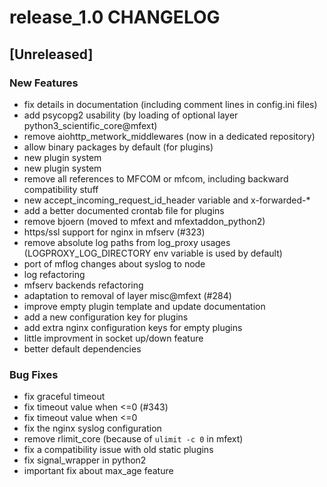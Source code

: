 # release_1.0 CHANGELOG


## [Unreleased]

### New Features
- fix details in documentation (including comment lines in config.ini files)
- add psycopg2 usability (by loading of optional layer python3_scientific_core@mfext)
- remove aiohttp_metwork_middlewares (now in a dedicated repository)
- allow binary packages by default (for plugins)
- new plugin system
- new plugin system
- remove all references to MFCOM or mfcom, including backward compatibility stuff
- new accept_incoming_request_id_header variable and x-forwarded-*
- add a better documented crontab file for plugins
- remove bjoern (moved to mfext and mfextaddon_python2)
- https/ssl support for nginx in mfserv (#323)
- remove absolute log paths from log_proxy usages (LOGPROXY_LOG_DIRECTORY env variable is used by default)
- port of mflog changes about syslog to node
- log refactoring
- mfserv backends refactoring
- adaptation to removal of layer misc@mfext (#284)
- improve empty plugin template and update documentation
- add a new configuration key for plugins
- add extra nginx configuration keys for empty plugins
- little improvment in socket up/down feature
- better default dependencies


### Bug Fixes
- fix graceful timeout
- fix timeout value when <=0 (#343)
- fix timeout value when <=0
- fix the nginx syslog configuration
- remove rlimit_core (because of `ulimit -c 0` in mfext)
- fix a compatibility issue with old static plugins
- fix signal_wrapper in python2
- important fix about max_age feature






